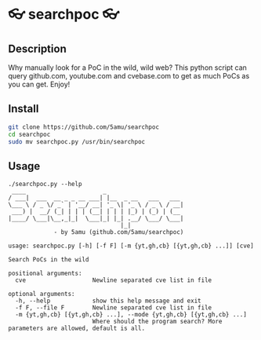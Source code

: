 # 👓 searchpoc 👓

## Description

Why manually look for a PoC in the wild, wild web? This python script can query github.com, youtube.com and cvebase.com to get as much PoCs as you can get. Enjoy!

## Install

```bash
git clone https://github.com/5amu/searchpoc
cd searchpoc
sudo mv searchpoc.py /usr/bin/searchpoc
```

## Usage

```
./searchpoc.py --help
 ____                      _
/ ___|  ___  __ _ _ __ ___| |__  _ __   ___   ___
\___ \ / _ \/ _` | '__/ __| '_ \| '_ \ / _ \ / __|
 ___) |  __/ (_| | | | (__| | | | |_) | (_) | (__
|____/ \___|\__,_|_|  \___|_| |_| .__/ \___/ \___|
                                |_|
             - by 5amu (github.com/5amu/searchpoc)

usage: searchpoc.py [-h] [-f F] [-m {yt,gh,cb} [{yt,gh,cb} ...]] [cve]

Search PoCs in the wild

positional arguments:
  cve                   Newline separated cve list in file

optional arguments:
  -h, --help            show this help message and exit
  -f F, --file F        Newline separated cve list in file
  -m {yt,gh,cb} [{yt,gh,cb} ...], --mode {yt,gh,cb} [{yt,gh,cb} ...]
                        Where should the program search? More parameters are allowed, default is all.
```